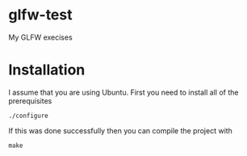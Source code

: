 # glfw-test
My GLFW execises

# Installation
I assume that you are using Ubuntu. First you need to install all of the prerequisites

```./configure```

If this was done successfully then you can compile the project with

```make```